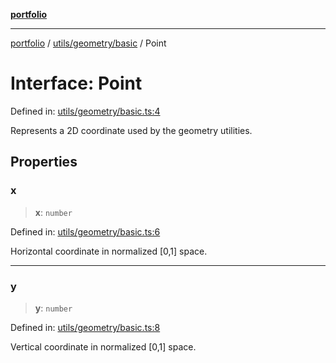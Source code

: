 [**portfolio**](../../../../README.md)

***

[portfolio](../../../../modules.md) / [utils/geometry/basic](../README.md) / Point

# Interface: Point

Defined in: [utils/geometry/basic.ts:4](https://github.com/tnorlund/Portfolio/blob/3c47e283873cd7e5d77b9e9bcefffb24be442a89/portfolio/utils/geometry/basic.ts#L4)

Represents a 2D coordinate used by the geometry utilities.

## Properties

### x

> **x**: `number`

Defined in: [utils/geometry/basic.ts:6](https://github.com/tnorlund/Portfolio/blob/3c47e283873cd7e5d77b9e9bcefffb24be442a89/portfolio/utils/geometry/basic.ts#L6)

Horizontal coordinate in normalized [0,1] space.

***

### y

> **y**: `number`

Defined in: [utils/geometry/basic.ts:8](https://github.com/tnorlund/Portfolio/blob/3c47e283873cd7e5d77b9e9bcefffb24be442a89/portfolio/utils/geometry/basic.ts#L8)

Vertical coordinate in normalized [0,1] space.
